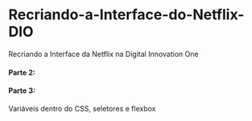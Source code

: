 # Recriando-a-Interface-do-Netflix-DIO
Recriando a Interface da Netflix na Digital Innovation One

#### Parte 2: 

#### Parte 3: 
Variáveis dentro do CSS, seletores e flexbox
